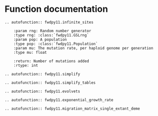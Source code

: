 # Function documentation

```{eval-rst}
.. autofunction:: fwdpy11.infinite_sites

    :param rng: Random number generator
    :type rng: :class:`fwdpy11.GSLrng`
    :param pop: A population
    :type pop: :class:`fwdpy11.Population`
    :param mu: The mutation rate, per haploid genome per generation
    :type mu: float

    :return: Number of mutations added
    :rtype: int
```

```{eval-rst}
.. autofunction:: fwdpy11.simplify
```

```{eval-rst}
.. autofunction:: fwdpy11.simplify_tables
```

```{eval-rst}
.. autofunction:: fwdpy11.evolvets
```

```{eval-rst}
.. autofunction:: fwdpy11.exponential_growth_rate
```

```{eval-rst}
.. autofunction:: fwdpy11.migration_matrix_single_extant_deme
```


